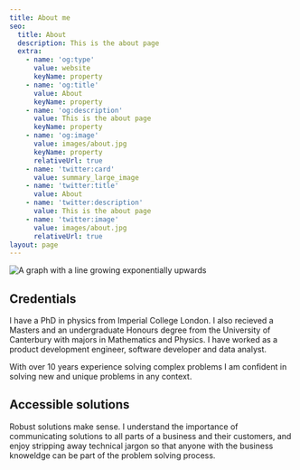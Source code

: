 ```yaml
---
title: About me
seo:
  title: About
  description: This is the about page
  extra:
    - name: 'og:type'
      value: website
      keyName: property
    - name: 'og:title'
      value: About
      keyName: property
    - name: 'og:description'
      value: This is the about page
      keyName: property
    - name: 'og:image'
      value: images/about.jpg
      keyName: property
      relativeUrl: true
    - name: 'twitter:card'
      value: summary_large_image
    - name: 'twitter:title'
      value: About
    - name: 'twitter:description'
      value: This is the about page
    - name: 'twitter:image'
      value: images/about.jpg
      relativeUrl: true
layout: page
---
```


![A graph with a line growing exponentially upwards](/images/about.png)

## Credentials

I have a PhD in physics from Imperial College London. I also recieved a Masters and an undergraduate Honours degree from the University of Canterbury with majors in Mathematics and Physics. I have worked as a product development engineer, software developer and data analyst.

With over 10 years experience solving complex problems I am confident in solving new and unique problems in any context.

## Accessible solutions

Robust solutions make sense. I understand the importance of communicating solutions to all parts of a business and their customers, and enjoy stripping away technical jargon so that anyone with the business knoweldge can be part of the problem solving process.